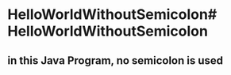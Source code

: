 # HelloWorldWithoutSemicolon# HelloWorldWithoutSemicolon

## in this Java Program, no semicolon is used
